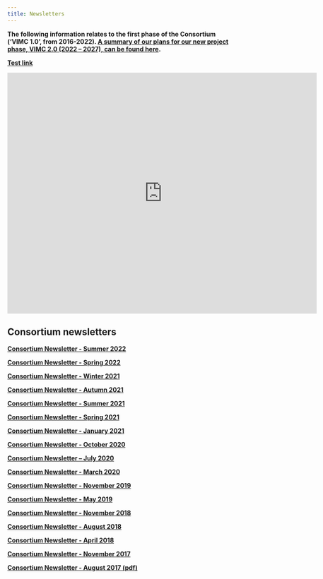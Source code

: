```yaml
---   
title: Newsletters   
---   
```


<b>The following information relates to the first phase of the Consortium (‘VIMC 1.0’, from 2016-2022). [A summary of our plans for our new project phase, VIMC 2.0 (2022 – 2027), can be found here](/2022-11-14-VIMC-2-0-funding).</b>

**[Test link](https://imperiallondon-my.sharepoint.com/:x:/r/personal/domalley_ic_ac_uk/Documents/PWG_Tracker_2023-2025%201.xlsx?d=w463bfc4f20794b16ad427ad85b3ac3f0&csf=1&web=1&e=vxRYw7&nav=MTVfezAwMDAwMDAwLTAwMDEtMDAwMC0wMTAwLTAwMDAwMDAwMDAwMH0)**

<iframe width="700" height="546" frameborder="0" scrolling="no" src="https://imperiallondon-my.sharepoint.com/personal/domalley_ic_ac_uk/_layouts/15/Doc.aspx?sourcedoc={463bfc4f-2079-4b16-ad42-7ad85b3ac3f0}&action=embedview&wdAllowInteractivity=False&wdHideGridlines=True&wdHideHeaders=True&wdDownloadButton=True&wdInConfigurator=True&wdInConfigurator=True"></iframe>


## Consortium newsletters

**[Consortium Newsletter - Summer 2022](https://mailchi.mp/cdc14da63661/vimc-spring-newsletter-20160640)**

**[Consortium Newsletter - Spring 2022](https://mailchi.mp/6a0e9e7097ad/vimc-spring-newsletter-20143432)**

**[Consortium Newsletter - Winter 2021](https://mailchi.mp/5265cbce3406/vimc-spring-newsletter-1684375)**

**[Consortium Newsletter - Autumn 2021](https://mailchi.mp/2a14b9982ce8/vimc-spring-newsletter-1676635)**

**[Consortium Newsletter - Summer 2021](https://mailchi.mp/7b961f63e815/vimc-spring-newsletter-1666291)**

**[Consortium Newsletter - Spring 2021](https://mailchi.mp/0c3442aef50e/vimc-spring-newsletter-2021)**

**[Consortium Newsletter - January 2021](https://mailchi.mp/c68a94468530/vimc-january-2021)**

**[Consortium Newsletter - October 2020](https://mailchi.mp/0e84cab253b7/vaccine-impact-modelling-consortium-newsletter-summer-1565123)**

**[Consortium Newsletter – July 2020](http://mailchi.mp/486bb675c28d/vaccine-impact-modelling-consortium-newsletter-summer-2020)**

**[Consortium Newsletter - March 2020](https://mailchi.mp/ad6be79e9ef2/vaccine-impact-modelling-consortium-newsletter-march-2020)**

**[Consortium Newsletter - November 2019](https://mailchi.mp/c7083eda5506/vaccine-impact-modelling-consortium-newsletter-november-2019)**

**[Consortium Newsletter - May 2019](https://us15.campaign-archive.com/?u=51b2245de9907f9a070940593&id=86b54dfe18)**

**[Consortium Newsletter - November 2018](https://mailchi.mp/0414cc878eb5/vaccine-impact-modelling-consortiumnewsletter-nov-2018)**

**[Consortium Newsletter - August 2018](https://mailchi.mp/ed8266c31e67/vaccine-impact-modelling-consortium-newsletter-aug-2018)** 

**[Consortium Newsletter - April 2018](https://mailchi.mp/ac873b77ed74/vaccine-impact-modelling-consortium-newsletter-april-2018-320379)** 

**[Consortium Newsletter - November 2017](http://mailchi.mp/d26e2b55be90/vaccine-impact-modelling-consortium-newsletter-november2017)**

**[Consortium Newsletter - August 2017 (pdf)](/resources/VIMC_newsletter_August_2017.pdf)**   
  


